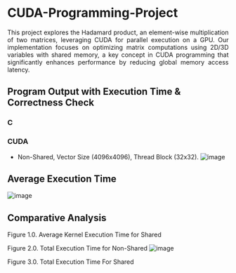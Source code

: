 # CUDA-Programming-Project
<p align="justify">
This project explores the Hadamard product, an element-wise multiplication of two matrices, leveraging CUDA for parallel execution on a GPU. Our implementation focuses on optimizing matrix computations using 2D/3D variables with shared memory, a key concept in CUDA programming that significantly enhances performance by reducing global memory access latency.
</p>


## Program Output with Execution Time & Correctness Check 
### C
### CUDA
- Non-Shared, Vector Size (4096x4096), Thread Block (32x32).
![image](https://github.com/user-attachments/assets/cc6ad8df-2c77-4a88-9be0-79c42d73103d)




## Average Execution Time 
![image](https://github.com/user-attachments/assets/31fe8ae7-53c6-4959-874e-c9ef74c0eccb)


## Comparative Analysis

Figure 1.0. Average Kernel Execution Time for Shared 


Figure 2.0. Total Execution Time for Non-Shared
![image](https://github.com/user-attachments/assets/d855551b-aa3e-49be-b8a8-4d0b0ca8984a)


Figure 3.0. Total Execution Time For Shared 

